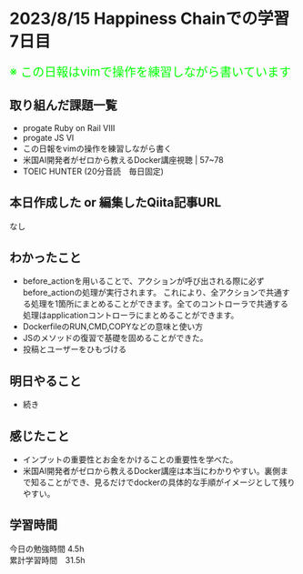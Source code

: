 # 2023/8/15 Happiness Chainでの学習7日目

<span style="font-size: 150%; color: lime;">※ この日報はvimで操作を練習しながら書いています</span>

## 取り組んだ課題一覧
- progate Ruby on Rail VIII
- progate JS VI
- この日報をvimの操作を練習しながら書く
- 米国AI開発者がゼロから教えるDocker講座視聴 | 57~78
- TOEIC HUNTER (20分音読　毎日固定)
## 本日作成した or 編集したQiita記事URL
なし
## わかったこと

- before_actionを用いることで、アクションが呼び出される際に必ずbefore_actionの処理が実行されます。
これにより、全アクションで共通する処理を1箇所にまとめることができます。全てのコントローラで共通する処理はapplicationコントローラにまとめることができます。
- DockerfileのRUN,CMD,COPYなどの意味と使い方
- JSのメソッドの復習で基礎を固めることができた。
- 投稿とユーザーをひもづける
## 明日やること
- 続き

## 感じたこと
- インプットの重要性とお金をかけることの重要性を学べた。
- 米国AI開発者がゼロから教えるDocker講座は本当にわかりやすい。裏側まで知ることができ、見るだけでdockerの具体的な手順がイメージとして残りやすい。
## 学習時間
今日の勉強時間 4.5h　 <br>
累計学習時間　31.5h


